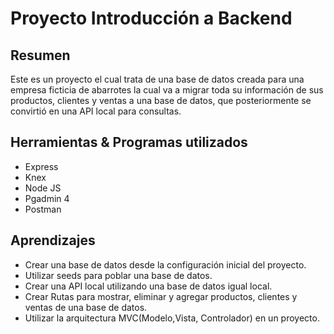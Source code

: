 # Proyecto Introducción a Backend
## Resumen
Este es un proyecto el cual trata de una base de datos creada para una empresa ficticia de abarrotes la cual va a migrar toda su información de sus productos, clientes y ventas a una base de datos, que posteriormente se convirtió en una API local para consultas. 

## Herramientas & Programas utilizados
- Express
- Knex
- Node JS
- Pgadmin 4 
- Postman

## Aprendizajes

- Crear una base de datos desde la configuración inicial del proyecto.
- Utilizar seeds para poblar una base de datos.
- Crear una API local utilizando una base de datos igual local.
- Crear Rutas para mostrar, eliminar y agregar productos, clientes y ventas de una base de datos. 
- Utilizar la arquitectura MVC(Modelo,Vista, Controlador) en un proyecto.
